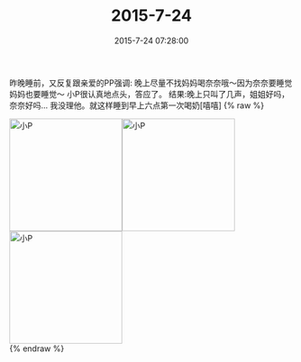 ﻿---
title: 2015-7-24
date: 2015-7-24 07:28:00
tags:
categories: 妈妈
---
昨晚睡前，又反复跟亲爱的PP强调:
晚上尽量不找妈妈喝奈奈哦～因为奈奈要睡觉妈妈也要睡觉～
小P很认真地点头，答应了。
结果:晚上只叫了几声，姐姐好吗，奈奈好吗…
我没理他。就这样睡到早上六点第一次喝奶[嘻嘻]
{% raw %}
<div style="width:500 px">
<div style="float:left; width:100 px"><img src="/images/微信图片_20171011101936.jpg" width="200" alt="小P"></div>
<div style="float:left; width:100 px"><img src="/images/微信图片_20171011101948.jpg" width="200" alt="小P"></div>
<div style="float:left; width:100 px"><img src="/images/微信图片_20171011101956.jpg" width="200" alt="小P"></div>
<div style="clear:both"></div>
</div>
{% endraw %}